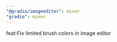 ```yaml
---
"@gradio/imageeditor": minor
"gradio": minor
---
```


feat:Fix limited brush colors in image editor
